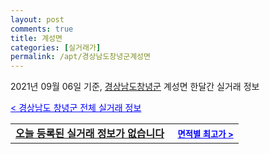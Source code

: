 ```yaml
---
layout: post
comments: true
title: 계성면
categories: [실거래가]
permalink: /apt/경상남도창녕군계성면
---
```


2021년 09월 06일 기준, <a href="/apt/경상남도창녕군">경상남도창녕군</a> 계성면 한달간 실거래 정보

<a style="color: blue;" href="/apt/경상남도창녕군">< 경상남도 창녕군 전체 실거래 정보</a>
<!---- start ---->
<table>
  <tr>
    <td colspan="4" style="font-weight: bold;"><a href="/apt/경상남도창녕군계성면{name_without_space}">오늘 등록된 실거래 정보가 없습니다</a> &nbsp;&nbsp;&nbsp; <a style="color: blue; font-size: smaller;" href="/apt/경상남도창녕군계성면{name_without_space}">면적별 최고가 ></a></td>
  </tr>
    
</table>
<!---- end ---->
    